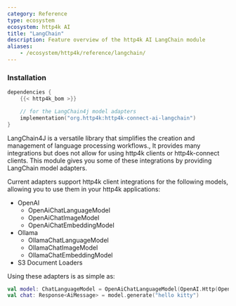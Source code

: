 ```yaml
---
category: Reference
type: ecosystem
ecosystem: http4k AI
title: "LangChain"
description: Feature overview of the http4k AI LangChain module
aliases:
    - /ecosystem/http4k/reference/langchain/
---
```


### Installation

```kotlin
dependencies {
    {{< http4k_bom >}}

    // for the LangChain4j model adapters
    implementation("org.http4k:http4k-connect-ai-langchain")
}
```

LangChain4J is a versatile library that simplifies the creation and management of language processing workflows., It provides many integrations but does not allow for using http4k clients or http4k-connect clients. This module gives you some of these integrations by providing LangChain model adapters.

Current adapters support http4k client integrations for the following models, allowing you to use them in your http4k applications:

- OpenAI
  - OpenAiChatLanguageModel
  - OpenAiChatImageModel
  - OpenAiChatEmbeddingModel
- Ollama
  - OllamaChatLanguageModel
  - OllamaChatImageModel
  - OllamaChatEmbeddingModel
- S3 Document Loaders

Using these adapters is as simple as:

```kotlin
val model: ChatLanguageModel = OpenAiChatLanguageModel(OpenAI.Http(OpenAIToken.of("hello"), FakeOpenAI()))
val chat: Response<AiMessage> = model.generate("hello kitty")
```

